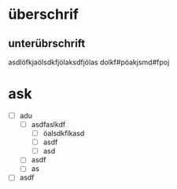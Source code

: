 # überschrif

## unterübrschrift
asdlöfkjaölsdkfjölaksdfjölas
dolkf#pöakjsmd#fpoj

# ask

- [ ] adu
	- [ ] asdfaslkdf
		- [ ] öalsdkflkasd
		- [ ] asdf
		- [ ] asd
	- [ ] asdf
	- [ ] as
- [ ] asdf